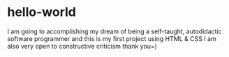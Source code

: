 # hello-world
I am going to accomplishing my dream of being a self-taught, autodidactic software programmer and this is my first project using HTML &amp; CSS I am also very open to constructive criticism thank you=) 
